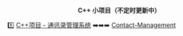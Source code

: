 <div align="center"><strong>C++ 小项目（不定时更新中）</strong></div>

:one: [C++项目 - 通讯录管理系统](https://blog.csdn.net/m0_70885101/article/details/137919839) :arrow_right::arrow_right::arrow_right: [Contact-Management](https://github.com/leoatliang/cpp-little-project/tree/main/Contact-Management)
